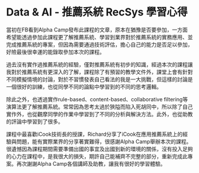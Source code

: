 # Data & AI - 推薦系統 RecSys 學習心得

當初在FB看到Alpha Camp發布此課程的文章，原本在猶豫是否要參加，一方面希望能透過參加此課程更了解推薦系統、學習到業界對於推薦系統的實務應用、並完成推薦系統的專案，但因為需要通過技術評估，擔心自己的能力是否足以參加，好險最後很幸運的能錄取參加本次的課程。

過去沒有實作過推薦系統的經驗，僅對推薦系統有初步的知識，經過本次的課程讓我對於推薦系統有更深入的了解，課程除了有預習的教學文件外，課堂上會有針對不同模擬情境的討論，對於不習慣發表自己看法的我是一大挑戰，但這樣的討論是一個很好的訓練，也從同學不同的論點中學習到的不同的思考邏輯。

除此之外，也透過實作rule-based、content-based、collaborative filtering等演算法更了解推薦系統。常常因為思考太過於狹隘而陷入死胡同中，所以除了自己實作外，也從觀摩同學的作業中學習到了不同的分析與解決方法。此外，也從助教的評論中學習到了很多。

課程中最喜歡iCook技術長的授課，Richard分享了iCook在應用推薦系統上的經驗與問題，能有實際業界的分享著實難得，很感謝Alpha Camp舉辦本次的課程。很遺憾因為課程期間需要準備出國的事宜及出國到新的環境的關係，沒有投入足夠的心力在課程中，是我很大的損失，期許自己能補齊不完整的部分，重新完成此專案。再次謝謝Alpha Camp各個講師及助教，讓我有很好的學習體驗。
